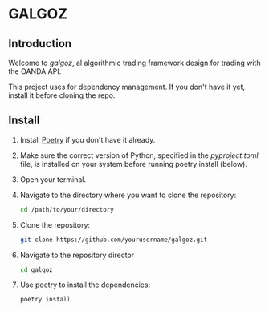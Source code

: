 # GALGOZ

## Introduction

Welcome to *galgoz*, al algorithmic trading framework design for trading with the OANDA API.

This project uses  for dependency management. If you don't have it yet, install it before cloning the repo.

## Install

1. Install [Poetry](https://python-poetry.org/) if you don't have it already.
2. Make sure the correct version of Python, specified in the *pyproject.toml* file, is installed on your system before running poetry install (below).
2. Open your terminal.
3. Navigate to the directory where you want to clone the repository:

    ```bash
    cd /path/to/your/directory
    ```

4. Clone the repository:

    ```bash
    git clone https://github.com/yourusername/galgoz.git
    ```

5. Navigate to the repository director

    ```bash
    cd galgoz
    ```

6. Use poetry to install the dependencies:

    ```bash
    poetry install
    ```


